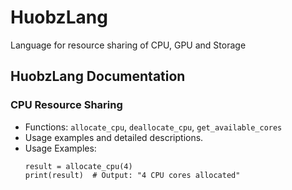 # HuobzLang
Language for resource sharing of CPU, GPU and Storage

## HuobzLang Documentation

### CPU Resource Sharing
- Functions: `allocate_cpu`, `deallocate_cpu`, `get_available_cores`
- Usage examples and detailed descriptions.
- Usage Examples:
  ```huobz
  result = allocate_cpu(4)
  print(result)  # Output: "4 CPU cores allocated"
